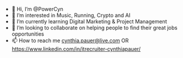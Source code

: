 - 👋 Hi, I’m @PowerCyn
- 👀 I’m interested in Music, Running, Crypto and AI
- 🌱 I’m currently learning Digital Marketing & Project Management
- 💞️ I’m looking to collaborate on helping people to find their great jobs opportunities
- 📫 How to reach me cynthia.pauer@live.com OR https://www.linkedin.com/in/itrecruiter-cynthiapauer/

<!---
PowerCyn/PowerCyn is a ✨ special ✨ repository because its `README.md` (this file) appears on your GitHub profile.
You can click the Preview link to take a look at your changes.
--->
